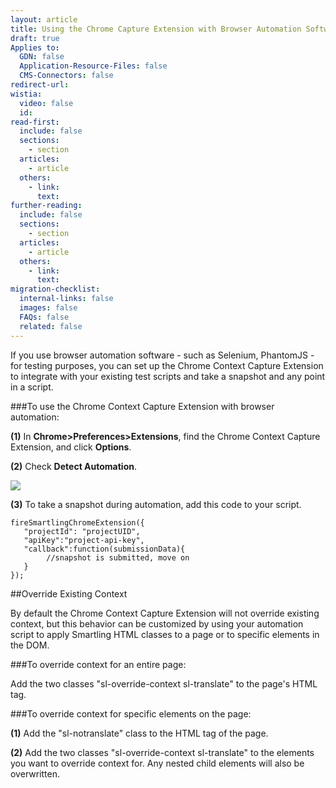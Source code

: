 ```yaml
---
layout: article
title: Using the Chrome Capture Extension with Browser Automation Software
draft: true
Applies to:
  GDN: false
  Application-Resource-Files: false
  CMS-Connectors: false
redirect-url:
wistia:
  video: false
  id:
read-first:
  include: false
  sections:
    - section
  articles:
    - article
  others:
    - link:
      text:
further-reading:
  include: false
  sections:
    - section
  articles:
    - article
  others:
    - link:
      text:
migration-checklist:
  internal-links: false
  images: false
  FAQs: false
  related: false
---
```


If you use browser automation software - such as Selenium, PhantomJS - for testing purposes, you can set up the Chrome Context Capture Extension to integrate with your existing test scripts and take a snapshot and any point in a script.

###To use the Chrome Context Capture Extension with browser automation:

**(1)** In **Chrome>Preferences>Extensions**, find the Chrome Context Capture Extension, and click **Options**.

**(2)** Check **Detect Automation**.

![](/hc/en-us/article_attachments/207792667/Smartling_Context_Snapshot_Options.png)

**(3)** To take a snapshot during automation, add this code to your script.
```
fireSmartlingChromeExtension({ 
   "projectId": "projectUID",   
   "apiKey":"project-api-key", 
   "callback":function(submissionData){ 
        //snapshot is submitted, move on 
   } 
});
```

##Override Existing Context

By default the Chrome Context Capture Extension will not override existing context, but this behavior can be customized by using your automation script to apply Smartling HTML classes to a page or to specific elements in the DOM.

###To override context for an entire page:

Add the two classes "sl-override-context sl-translate" to the page's HTML tag.

###To override context for specific elements on the page:

**(1)** Add the "sl-notranslate" class to the HTML tag of the page.

**(2)** Add the two classes "sl-override-context sl-translate" to the elements you want to override context for. Any nested child elements will also be overwritten.